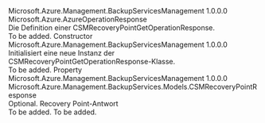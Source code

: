 <Type Name="CSMRecoveryPointGetOperationResponse" FullName="Microsoft.Azure.Management.BackupServices.Models.CSMRecoveryPointGetOperationResponse">
  <TypeSignature Language="C#" Value="public class CSMRecoveryPointGetOperationResponse : Microsoft.Azure.AzureOperationResponse" />
  <TypeSignature Language="ILAsm" Value=".class public auto ansi beforefieldinit CSMRecoveryPointGetOperationResponse extends Microsoft.Azure.AzureOperationResponse" />
  <TypeSignature Language="DocId" Value="T:Microsoft.Azure.Management.BackupServices.Models.CSMRecoveryPointGetOperationResponse" />
  <TypeSignature Language="VB.NET" Value="Public Class CSMRecoveryPointGetOperationResponse&#xA;Inherits AzureOperationResponse" />
  <TypeSignature Language="F#" Value="type CSMRecoveryPointGetOperationResponse = class&#xA;    inherit AzureOperationResponse" />
  <AssemblyInfo>
    <AssemblyName>Microsoft.Azure.Management.BackupServicesManagement</AssemblyName>
    <AssemblyVersion>1.0.0.0</AssemblyVersion>
  </AssemblyInfo>
  <Base>
    <BaseTypeName>Microsoft.Azure.AzureOperationResponse</BaseTypeName>
  </Base>
  <Interfaces />
  <Docs>
    <summary>
            Die Definition einer CSMRecoveryPointGetOperationResponse.
            </summary>
    <remarks>To be added.</remarks>
  </Docs>
  <Members>
    <Member MemberName=".ctor">
      <MemberSignature Language="C#" Value="public CSMRecoveryPointGetOperationResponse ();" />
      <MemberSignature Language="ILAsm" Value=".method public hidebysig specialname rtspecialname instance void .ctor() cil managed" />
      <MemberSignature Language="DocId" Value="M:Microsoft.Azure.Management.BackupServices.Models.CSMRecoveryPointGetOperationResponse.#ctor" />
      <MemberSignature Language="VB.NET" Value="Public Sub New ()" />
      <MemberType>Constructor</MemberType>
      <AssemblyInfo>
        <AssemblyName>Microsoft.Azure.Management.BackupServicesManagement</AssemblyName>
        <AssemblyVersion>1.0.0.0</AssemblyVersion>
      </AssemblyInfo>
      <Parameters />
      <Docs>
        <summary>
            Initialisiert eine neue Instanz der CSMRecoveryPointGetOperationResponse-Klasse.
            </summary>
        <remarks>To be added.</remarks>
      </Docs>
    </Member>
    <Member MemberName="CSMRecoveryPointResponse">
      <MemberSignature Language="C#" Value="public Microsoft.Azure.Management.BackupServices.Models.CSMRecoveryPointResponse CSMRecoveryPointResponse { get; set; }" />
      <MemberSignature Language="ILAsm" Value=".property instance class Microsoft.Azure.Management.BackupServices.Models.CSMRecoveryPointResponse CSMRecoveryPointResponse" />
      <MemberSignature Language="DocId" Value="P:Microsoft.Azure.Management.BackupServices.Models.CSMRecoveryPointGetOperationResponse.CSMRecoveryPointResponse" />
      <MemberSignature Language="VB.NET" Value="Public Property CSMRecoveryPointResponse As CSMRecoveryPointResponse" />
      <MemberSignature Language="F#" Value="member this.CSMRecoveryPointResponse : Microsoft.Azure.Management.BackupServices.Models.CSMRecoveryPointResponse with get, set" Usage="Microsoft.Azure.Management.BackupServices.Models.CSMRecoveryPointGetOperationResponse.CSMRecoveryPointResponse" />
      <MemberType>Property</MemberType>
      <AssemblyInfo>
        <AssemblyName>Microsoft.Azure.Management.BackupServicesManagement</AssemblyName>
        <AssemblyVersion>1.0.0.0</AssemblyVersion>
      </AssemblyInfo>
      <ReturnValue>
        <ReturnType>Microsoft.Azure.Management.BackupServices.Models.CSMRecoveryPointResponse</ReturnType>
      </ReturnValue>
      <Docs>
        <summary>
            Optional. Recovery Point-Antwort
            </summary>
        <value>To be added.</value>
        <remarks>To be added.</remarks>
      </Docs>
    </Member>
  </Members>
</Type>